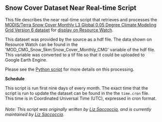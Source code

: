 ## Snow Cover Dataset Near Real-time Script
This file describes the near real-time script that retrieves and processes the [MODIS/Terra Snow Cover Monthly L3 Global 0.05 Degree Climate Modeling Grid Version 6 dataset](https://nsidc.org/data/mod10cm) for [display on Resource Watch](https://resourcewatch.org/data/explore/cli021nrt_snow_cover_temp).

This dataset was provided by the source as a hdf file. The data shown on Resource Watch can be found in the 'MOD_CMG_Snow_5km:Snow_Cover_Monthly_CMG' variable of the hdf file. This variable was converted to a tif file so that it could be uploaded to Google Earth Engine.

Please see the [Python script](https://github.com/resource-watch/nrt-scripts/blob/master/cli_021_snow_cover/contents/src/__init__.py) for more details on this processing.

**Schedule**

This script is run first nine days of every month. The exact time that the script is run to update the dataset can be found in the the `time.cron` file. This time is in Coordinated Universal Time (UTC), expressed in cron format.

###### Note: This script was originally written by [Liz Saccoccia](https://www.wri.org/profile/liz-saccoccia), and is currently maintained by [Liz Saccoccia](https://www.wri.org/profile/liz-saccoccia).
